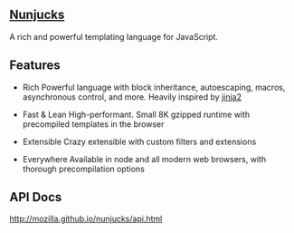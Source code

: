 ## [Nunjucks](http://mozilla.github.io/nunjucks/)

A rich and powerful templating language for JavaScript.


## Features

* Rich Powerful language with block inheritance, autoescaping, macros, asynchronous control, and more. Heavily inspired by [jinja2](http://jinja.pocoo.org/)

* Fast & Lean High-performant. Small 8K gzipped runtime with precompiled templates in the browser

* Extensible Crazy extensible with custom filters and extensions

* Everywhere Available in node and all modern web browsers, with thorough precompilation options

## API Docs

http://mozilla.github.io/nunjucks/api.html
